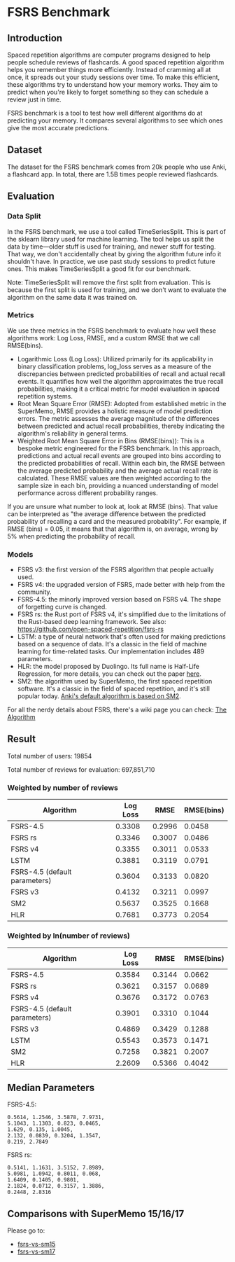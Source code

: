# FSRS Benchmark

## Introduction

Spaced repetition algorithms are computer programs designed to help people schedule reviews of flashcards. A good spaced repetition algorithm helps you remember things more efficiently. Instead of cramming all at once, it spreads out your study sessions over time. To make this efficient, these algorithms try to understand how your memory works. They aim to predict when you're likely to forget something so they can schedule a review just in time.

FSRS benchmark is a tool to test how well different algorithms do at predicting your memory. It compares several algorithms to see which ones give the most accurate predictions.

## Dataset

The dataset for the FSRS benchmark comes from 20k people who use Anki, a flashcard app. In total, there are 1.5B times people reviewed flashcards.

## Evaluation

### Data Split

In the FSRS benchmark, we use a tool called TimeSeriesSplit. This is part of the sklearn library used for machine learning. The tool helps us split the data by time—older stuff is used for training, and newer stuff for testing. That way, we don't accidentally cheat by giving the algorithm future info it shouldn't have. In practice, we use past study sessions to predict future ones. This makes TimeSeriesSplit a good fit for our benchmark.

Note: TimeSeriesSplit will remove the first split from evaluation. This is because the first split is used for training, and we don't want to evaluate the algorithm on the same data it was trained on.

### Metrics

We use three metrics in the FSRS benchmark to evaluate how well these algorithms work: Log Loss, RMSE, and a custom RMSE that we call RMSE(bins).

- Logarithmic Loss (Log Loss): Utilized primarily for its applicability in binary classification problems, log_loss serves as a measure of the discrepancies between predicted probabilities of recall and actual recall events. It quantifies how well the algorithm approximates the true recall probabilities, making it a critical metric for model evaluation in spaced repetition systems.
- Root Mean Square Error (RMSE): Adopted from established metric in the SuperMemo, RMSE provides a holistic measure of model prediction errors. The metric assesses the average magnitude of the differences between predicted and actual recall probabilities, thereby indicating the algorithm's reliability in general terms.
- Weighted Root Mean Square Error in Bins (RMSE(bins)): This is a bespoke metric engineered for the FSRS benchmark. In this approach, predictions and actual recall events are grouped into bins according to the predicted probabilities of recall. Within each bin, the RMSE between the average predicted probability and the average actual recall rate is calculated. These RMSE values are then weighted according to the sample size in each bin, providing a nuanced understanding of model performance across different probability ranges.

If you are unsure what number to look at, look at RMSE (bins). That value can be interpreted as "the average difference between the predicted probability of recalling a card and the measured probability". For example, if RMSE (bins) = 0.05, it means that that algorithm is, on average, wrong by 5% when predicting the probability of recall.

### Models

- FSRS v3: the first version of the FSRS algorithm that people actually used.
- FSRS v4: the upgraded version of FSRS, made better with help from the community.
- FSRS-4.5: the minorly improved version based on FSRS v4. The shape of forgetting curve is changed.
- FSRS rs: the Rust port of FSRS v4, it's simplified due to the limitations of the Rust-based deep learning framework. See also: https://github.com/open-spaced-repetition/fsrs-rs
- LSTM: a type of neural network that's often used for making predictions based on a sequence of data. It's a classic in the field of machine learning for time-related tasks. Our implementation includes 489 parameters.
- HLR: the model proposed by Duolingo. Its full name is Half-Life Regression, for more details, you can check out the paper [here](https://github.com/duolingo/halflife-regression).
- SM2: the algorithm used by SuperMemo, the first spaced repetition software. It's a classic in the field of spaced repetition, and it's still popular today. [Anki's default algorithm is based on SM2](https://faqs.ankiweb.net/what-spaced-repetition-algorithm.html).

For all the nerdy details about FSRS, there's a wiki page you can check: [The Algorithm](https://github.com/open-spaced-repetition/fsrs4anki/wiki/The-Algorithm)

## Result

Total number of users: 19854

Total number of reviews for evaluation: 697,851,710

### Weighted by number of reviews

| Algorithm | Log Loss | RMSE | RMSE(bins) |
| --- | --- | --- | --- |
| FSRS-4.5 | 0.3308 | 0.2996 | 0.0458 |
| FSRS rs | 0.3346 | 0.3007 | 0.0486 |
| FSRS v4 | 0.3355 | 0.3011 | 0.0533 |
| LSTM | 0.3881 | 0.3119 | 0.0791 |
| FSRS-4.5 (default parameters) | 0.3604 | 0.3133 | 0.0820 |
| FSRS v3 | 0.4132 | 0.3211 | 0.0997 |
| SM2 | 0.5637 | 0.3525 | 0.1668 |
| HLR | 0.7681 | 0.3773 | 0.2054 |

### Weighted by ln(number of reviews)

| Algorithm | Log Loss | RMSE | RMSE(bins) |
| --- | --- | --- | --- |
| FSRS-4.5 | 0.3584 | 0.3144 | 0.0662 |
| FSRS rs | 0.3621 | 0.3157 | 0.0689 |
| FSRS v4 | 0.3676 | 0.3172 | 0.0763 |
| FSRS-4.5 (default parameters) | 0.3901 | 0.3310 | 0.1044 |
| FSRS v3 | 0.4869 | 0.3429 | 0.1288 |
| LSTM | 0.5543 | 0.3573 | 0.1471 |
| SM2 | 0.7258 | 0.3821 | 0.2007 |
| HLR | 2.2609 | 0.5366 | 0.4042 |

## Median Parameters

FSRS-4.5:

```
0.5614, 1.2546, 3.5878, 7.9731,
5.1043, 1.1303, 0.823, 0.0465,
1.629, 0.135, 1.0045,
2.132, 0.0839, 0.3204, 1.3547,
0.219, 2.7849
```

FSRS rs:

```
0.5141, 1.1631, 3.5152, 7.8989,
5.0981, 1.0942, 0.8011, 0.068,
1.6409, 0.1405, 0.9801,
2.1824, 0.0712, 0.3157, 1.3886,
0.2448, 2.8316
```

## Comparisons with SuperMemo 15/16/17

Please go to:
- [fsrs-vs-sm15](https://github.com/open-spaced-repetition/fsrs-vs-sm15)
- [fsrs-vs-sm17](https://github.com/open-spaced-repetition/fsrs-vs-sm17)

